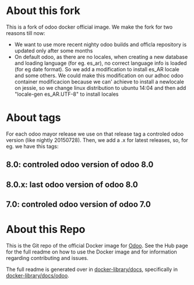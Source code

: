 # About this fork

This is a fork of odoo docker official image. We make the fork for two reasons till now:
* We want to use more recent nighty odoo builds and officla repository is updated only after some months
* On default odoo, as there are no locales, when creating a new database and loading language  (for eg. es_ar), no correct language info is loaded (for eg date format). So we add a modification to install es_AR locale and some others. We could make this modification on our adhoc odoo container modificacion because we can' achieve to install a newlocale on jessie, so we change linux distribution to ubuntu 14:04 and then add "locale-gen es_AR.UTF-8" to install locales

# About tags
For each odoo mayor release we use on that release tag a controled odoo version (like nightly 20150728). Then, we add a .x for latest releases, so, for eg. we have this tags:
## 8.0: controled odoo version of odoo 8.0
## 8.0.x: last odoo version of odoo 8.0
## 7.0: controled odoo version of odoo 7.0


# About this Repo

This is the Git repo of the official Docker image for [Odoo](https://registry.hub.docker.com/_/odoo/). See the Hub page for the full readme on how to use the Docker image and for information regarding contributing and issues.

The full readme is generated over in [docker-library/docs](https://github.com/docker-library/docs), specifically in [docker-library/docs/odoo](https://github.com/docker-library/docs/tree/master/odoo).
